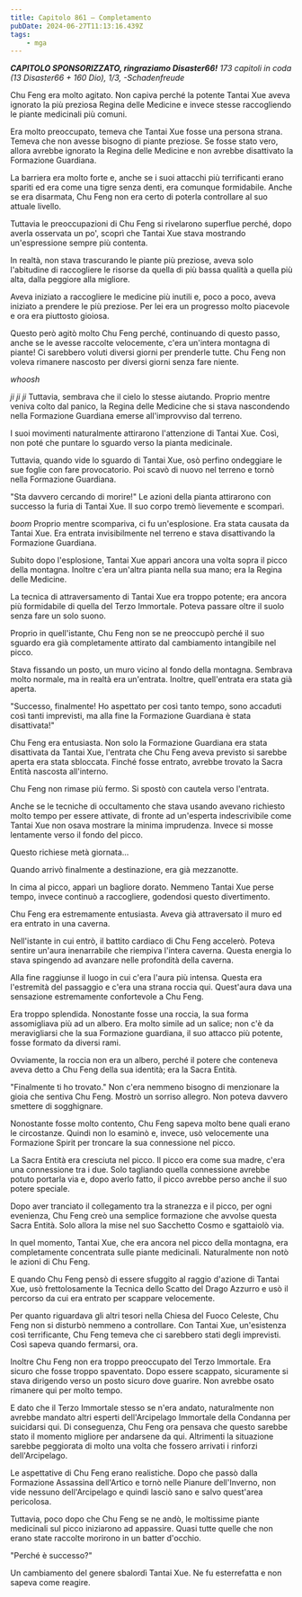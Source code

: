 ```yaml
---
title: Capitolo 861 – Completamento
pubDate: 2024-06-27T11:13:16.439Z
tags:
    - mga
---
```



<em><strong>CAPITOLO SPONSORIZZATO, ringraziamo Disaster66!</strong>
173 capitoli in coda (13 Disaster66 + 160 Dio), 1/3,
-Schadenfreude</em>


Chu Feng era molto agitato. Non capiva perché la potente Tantai Xue aveva ignorato la più preziosa Regina delle Medicine e invece stesse raccogliendo le piante medicinali più comuni.


Era molto preoccupato, temeva che Tantai Xue fosse una persona strana. Temeva che non avesse bisogno di piante preziose. Se fosse stato vero, allora avrebbe ignorato la Regina delle Medicine e non avrebbe disattivato la Formazione Guardiana.


La barriera era molto forte e, anche se i suoi attacchi più terrificanti erano spariti ed era come una tigre senza denti, era comunque formidabile. Anche se era disarmata, Chu Feng non era certo di poterla controllare al suo attuale livello.


Tuttavia le preoccupazioni di Chu Feng si rivelarono superflue perché, dopo averla osservata un po', scoprì che Tantai Xue stava mostrando un'espressione sempre più contenta.


In realtà, non stava trascurando le piante più preziose, aveva solo l'abitudine di raccogliere le risorse da quella di più bassa qualità a quella più alta, dalla peggiore alla migliore.


Aveva iniziato a raccogliere le medicine più inutili e, poco a poco, aveva iniziato a prendere le più preziose. Per lei era un progresso molto piacevole e ora era piuttosto gioiosa.


Questo però agitò molto Chu Feng perché, continuando di questo passo, anche se le avesse raccolte velocemente, c'era un'intera montagna di piante! Ci sarebbero voluti diversi giorni per prenderle tutte. Chu Feng non voleva rimanere nascosto per diversi giorni senza fare niente.


*whoosh*


*ji ji ji* Tuttavia, sembrava che il cielo lo stesse aiutando. Proprio mentre veniva colto dal panico, la Regina delle Medicine che si stava nascondendo nella Formazione Guardiana emerse all'improvviso dal terreno.


I suoi movimenti naturalmente attirarono l'attenzione di Tantai Xue. Così, non poté che puntare lo sguardo verso la pianta medicinale.


Tuttavia, quando vide lo sguardo di Tantai Xue, osò perfino ondeggiare le sue foglie con fare provocatorio. Poi scavò di nuovo nel terreno e tornò nella Formazione Guardiana.


"Sta davvero cercando di morire!" Le azioni della pianta attirarono con successo la furia di Tantai Xue. Il suo corpo tremò lievemente e scomparì.


*boom* Proprio mentre scompariva, ci fu un'esplosione. Era stata causata da Tantai Xue. Era entrata invisibilmente nel terreno e stava disattivando la Formazione Guardiana.


Subito dopo l'esplosione, Tantai Xue apparì ancora una volta sopra il picco della montagna. Inoltre c'era un'altra pianta nella sua mano; era la Regina delle Medicine.


La tecnica di attraversamento di Tantai Xue era troppo potente; era ancora più formidabile di quella del Terzo Immortale. Poteva passare oltre il suolo senza fare un solo suono.


Proprio in quell'istante, Chu Feng non se ne preoccupò perché il suo sguardo era già completamente attirato dal cambiamento intangibile nel picco.


Stava fissando un posto, un muro vicino al fondo della montagna. Sembrava molto normale, ma in realtà era un'entrata. Inoltre, quell'entrata era stata già aperta.


"Successo, finalmente! Ho aspettato per così tanto tempo, sono accaduti così tanti imprevisti, ma alla fine la Formazione Guardiana è stata disattivata!"


Chu Feng era entusiasta. Non solo la Formazione Guardiana era stata disattivata da Tantai Xue, l'entrata che Chu Feng aveva previsto si sarebbe aperta era stata sbloccata. Finché fosse entrato, avrebbe trovato la Sacra Entità nascosta all'interno.


Chu Feng non rimase più fermo. Si spostò con cautela verso l'entrata.


Anche se le tecniche di occultamento che stava usando avevano richiesto molto tempo per essere attivate, di fronte ad un'esperta indescrivibile come Tantai Xue non osava mostrare la minima imprudenza. Invece si mosse lentamente verso il fondo del picco.


Questo richiese metà giornata...


Quando arrivò finalmente a destinazione, era già mezzanotte.


In cima al picco, apparì un bagliore dorato. Nemmeno Tantai Xue perse tempo, invece continuò a raccogliere, godendosi questo divertimento.


Chu Feng era estremamente entusiasta. Aveva già attraversato il muro ed era entrato in una caverna.


Nell'istante in cui entrò, il battito cardiaco di Chu Feng accelerò. Poteva sentire un'aura inenarrabile che riempiva l'intera caverna. Questa energia lo stava spingendo ad avanzare nelle profondità della caverna.


Alla fine raggiunse il luogo in cui c'era l'aura più intensa. Questa era l'estremità del passaggio e c'era una strana roccia qui. Quest'aura dava una sensazione estremamente confortevole a Chu Feng.


Era troppo splendida. Nonostante fosse una roccia, la sua forma assomigliava più ad un albero. Era molto simile ad un salice; non c'è da meravigliarsi che la sua Formazione guardiana, il suo attacco più potente, fosse formato da diversi rami.


Ovviamente, la roccia non era un albero, perché il potere che conteneva aveva detto a Chu Feng della sua identità; era la Sacra Entità.


"Finalmente ti ho trovato." Non c'era nemmeno bisogno di menzionare la gioia che sentiva Chu Feng. Mostrò un sorriso allegro. Non poteva davvero smettere di sogghignare.


Nonostante fosse molto contento, Chu Feng sapeva molto bene quali erano le circostanze. Quindi non lo esaminò e, invece, usò velocemente una Formazione Spirit per troncare la sua connessione nel picco.


La Sacra Entità era cresciuta nel picco. Il picco era come sua madre, c'era una connessione tra i due. Solo tagliando quella connessione avrebbe potuto portarla via e, dopo averlo fatto, il picco avrebbe perso anche il suo potere speciale.


Dopo aver tranciato il collegamento tra la stranezza e il picco, per ogni evenienza, Chu Feng creò una semplice formazione che avvolse questa Sacra Entità. Solo allora la mise nel suo Sacchetto Cosmo e sgattaiolò via.


In quel momento, Tantai Xue, che era ancora nel picco della montagna, era completamente concentrata sulle piante medicinali. Naturalmente non notò le azioni di Chu Feng.


E quando Chu Feng pensò di essere sfuggito al raggio d'azione di Tantai Xue, usò frettolosamente la Tecnica dello Scatto del Drago Azzurro e usò il percorso da cui era entrato per scappare velocemente.


Per quanto riguardava gli altri tesori nella Chiesa del Fuoco Celeste, Chu Feng non si disturbò nemmeno a controllare. Con Tantai Xue, un'esistenza così terrificante, Chu Feng temeva che ci sarebbero stati degli imprevisti. Così sapeva quando fermarsi, ora.


Inoltre Chu Feng non era troppo preoccupato del Terzo Immortale. Era sicuro che fosse troppo spaventato. Dopo essere scappato, sicuramente si stava dirigendo verso un posto sicuro dove guarire. Non avrebbe osato rimanere qui per molto tempo.


E dato che il Terzo Immortale stesso se n'era andato, naturalmente non avrebbe mandato altri esperti dell'Arcipelago Immortale della Condanna per suicidarsi qui. Di conseguenza, Chu Feng ora pensava che questo sarebbe stato il momento migliore per andarsene da qui. Altrimenti la situazione sarebbe peggiorata di molto una volta che fossero arrivati i rinforzi dell'Arcipelago.


Le aspettative di Chu Feng erano realistiche. Dopo che passò dalla Formazione Assassina dell'Artico e tornò nelle Pianure dell'Inverno, non vide nessuno dell'Arcipelago e quindi lasciò sano e salvo quest'area pericolosa.


Tuttavia, poco dopo che Chu Feng se ne andò, le moltissime piante medicinali sul picco iniziarono ad appassire. Quasi tutte quelle che non erano state raccolte morirono in un batter d'occhio.


"Perché è successo?"


Un cambiamento del genere sbalordì Tantai Xue. Ne fu esterrefatta e non sapeva come reagire.
                                


                                



